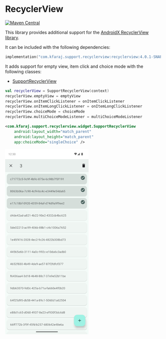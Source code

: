 # RecyclerView

[![Maven Central](https://img.shields.io/maven-central/v/com.kfaraj.support.recyclerview/recyclerview)](https://search.maven.org/artifact/com.kfaraj.support.recyclerview/recyclerview)

This library provides additional support for the
[AndroidX RecyclerView library](https://developer.android.com/jetpack/androidx/releases/recyclerview).

It can be included with the following dependencies:

```kotlin
implementation("com.kfaraj.support.recyclerview:recyclerview:4.0.1-SNAPSHOT")
```

It adds support for empty view, item click and choice mode with the following classes:

- [SupportRecyclerView](recyclerview/src/main/java/com/kfaraj/support/recyclerview/widget/SupportRecyclerView.java)

```kotlin
val recyclerView = SupportRecyclerView(context)
recyclerView.emptyView = emptyView
recyclerView.onItemClickListener = onItemClickListener
recyclerView.onItemLongClickListener = onItemLongClickListener
recyclerView.choiceMode = choiceMode
recyclerView.multiChoiceModeListener = multiChoiceModeListener
```

```xml
<com.kfaraj.support.recyclerview.widget.SupportRecyclerView
    android:layout_width="match_parent"
    android:layout_height="match_parent"
    app:choiceMode="singleChoice" />
```

![RecyclerView sample app](screenshots/recyclerview.webp)
